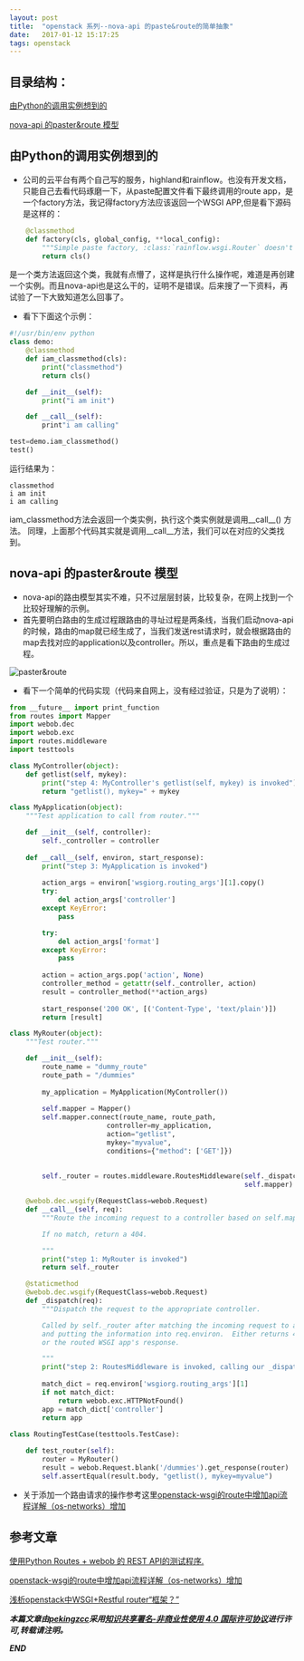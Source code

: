 ```yaml
---
layout: post
title:  "openstack 系列--nova-api 的paste&route的简单抽象"
date:   2017-01-12 15:17:25
tags: openstack
---
```


## 目录结构：

[由Python的调用实例想到的 ](#A)

[nova-api 的paster&route 模型](#B)


<a name="A"></a>

## 由Python的调用实例想到的

- 公司的云平台有两个自己写的服务，highland和rainflow。也没有开发文档，只能自己去看代码琢磨一下，从paste配置文件看下最终调用的route app，是一个factory方法，我记得factory方法应该返回一个WSGI APP,但是看下源码是这样的：

```python
    @classmethod
    def factory(cls, global_config, **local_config):
        """Simple paste factory, :class:`rainflow.wsgi.Router` doesn't have"""
        return cls()
```

是一个类方法返回这个类，我就有点懵了，这样是执行什么操作呢，难道是再创建一个实例。而且nova-api也是这么干的，证明不是错误。后来搜了一下资料，再试验了一下大致知道怎么回事了。
- 看下下面这个示例：

```python
#!/usr/bin/env python
class demo:
    @classmethod
    def iam_classmethod(cls):
        print("classmethod")
        return cls()

    def __init__(self):
        print("i am init")

    def __call__(self):
        print"i am calling"

test=demo.iam_classmethod()
test()
```

运行结果为：

```
classmethod
i am init
i am calling
```

iam_classmethod方法会返回一个类实例，执行这个类实例就是调用__call__() 方法。
同理，上面那个代码其实就是调用__call__方法，我们可以在对应的父类找到。

<a name="B"></a>

## nova-api 的paster&route 模型

- nova-api的路由模型其实不难，只不过层层封装，比较复杂，在网上找到一个比较好理解的示例。
- 首先要明白路由的生成过程跟路由的寻址过程是两条线，当我们启动nova-api的时候，路由的map就已经生成了，当我们发送rest请求时，就会根据路由的map去找对应的application以及controller。所以，重点是看下路由的生成过程。

![paster&route](https://raw.githubusercontent.com/zhangchenchen/zhangchenchen.github.io/hexo/images/2017-01-12-openstack-paste-route.png)

- 看下一个简单的代码实现（代码来自网上，没有经过验证，只是为了说明）：

```python
from __future__ import print_function
from routes import Mapper
import webob.dec
import webob.exc
import routes.middleware
import testtools

class MyController(object):
    def getlist(self, mykey):
        print("step 4: MyController's getlist(self, mykey) is invoked")
        return "getlist(), mykey=" + mykey

class MyApplication(object):
    """Test application to call from router."""

    def __init__(self, controller):
        self._controller = controller
        
    def __call__(self, environ, start_response):
        print("step 3: MyApplication is invoked")
        
        action_args = environ['wsgiorg.routing_args'][1].copy()
        try:
            del action_args['controller']
        except KeyError:
            pass

        try:
            del action_args['format']
        except KeyError:
            pass
        
        action = action_args.pop('action', None)
        controller_method = getattr(self._controller, action)
        result = controller_method(**action_args)
        
        start_response('200 OK', [('Content-Type', 'text/plain')])
        return [result]

class MyRouter(object):
    """Test router."""

    def __init__(self):
        route_name = "dummy_route"
        route_path = "/dummies"
        
        my_application = MyApplication(MyController()) 
        
        self.mapper = Mapper()
        self.mapper.connect(route_name, route_path,
                        controller=my_application,
                        action="getlist",
                        mykey="myvalue",
                        conditions={"method": ['GET']})
        
        
        self._router = routes.middleware.RoutesMiddleware(self._dispatch,
                                                          self.mapper)

    @webob.dec.wsgify(RequestClass=webob.Request)
    def __call__(self, req):
        """Route the incoming request to a controller based on self.map.

        If no match, return a 404.

        """
        print("step 1: MyRouter is invoked")
        return self._router

    @staticmethod
    @webob.dec.wsgify(RequestClass=webob.Request)
    def _dispatch(req):
        """Dispatch the request to the appropriate controller.

        Called by self._router after matching the incoming request to a route
        and putting the information into req.environ.  Either returns 404
        or the routed WSGI app's response.

        """
        print("step 2: RoutesMiddleware is invoked, calling our _dispatch back")
        
        match_dict = req.environ['wsgiorg.routing_args'][1]
        if not match_dict:
            return webob.exc.HTTPNotFound()
        app = match_dict['controller']
        return app
        
class RoutingTestCase(testtools.TestCase):

    def test_router(self):
        router = MyRouter()
        result = webob.Request.blank('/dummies').get_response(router)
        self.assertEqual(result.body, "getlist(), mykey=myvalue")
```

- 关于添加一个路由请求的操作参考这里[openstack-wsgi的route中增加api流程详解（os-networks）增加](http://blog.csdn.net/tantexian/article/details/37884037)




## 参考文章


[使用Python Routes + webob 的 REST API的测试程序.](http://www.itnose.net/detail/6098529.html)

[openstack-wsgi的route中增加api流程详解（os-networks）增加](http://blog.csdn.net/tantexian/article/details/37884037)

[浅析openstack中WSGI+Restful router“框架？”](http://www.maxwellxxx.com/openstackWsgi)


***本篇文章由[pekingzcc](https://zhangchenchen.github.io/)采用[知识共享署名-非商业性使用 4.0 国际许可协议](https://creativecommons.org/licenses/by-nc-sa/4.0/)进行许可,转载请注明。***


 ***END***
